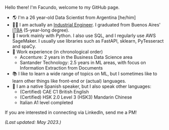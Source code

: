 Hello there! I'm Facundo, welcome to my GitHub page.
- 🌎 I'm a 26 year-old Data Scientist from Argentina [he/him]
- 👨‍🎓 I am actually an [Industrial Engineer](https://www.itba.edu.ar/en/undergraduate-courses/industrial-engineering/). I graduated from Buenos Aires' [ITBA](https://www.itba.edu.ar/en/) (5-year-long degree).
- 🐍 I work mainly with Python. I also use SQL, and I regularly use AWS SageMaker. I usually use libraries such as FastAPI, sklearn, PyTesseract and spaCy.
- 💼 Work experience (in chronological order)
  - Accenture: 2 years in the Business Data Science area
  - Santander Technology: 2.5 years in ML areas, with focus on Information Extraction from Documents
- 📚 I like to learn a wide range of topics on ML, but I sometimes like to learn other things like front-end or (actual) languages.
- 🎌 I am a native Spanish speaker, but I also speak other languages:
  - (Certified) CAE C1 British English
  - (Certified) HSK 2.0 Level 3 (HSK3) Mandarin Chinese
  - Italian A1 level completed

If you are interested in connecting via LinkedIn, send me a PM!

*(Last updated: May 2023.)*
